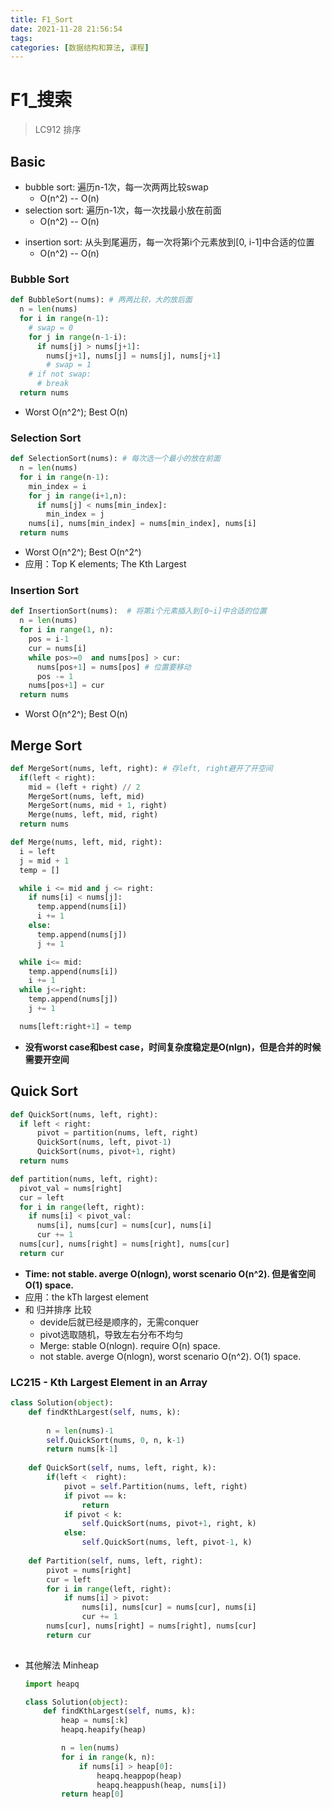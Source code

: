 ```yaml
---
title: F1_Sort
date: 2021-11-28 21:56:54
tags: 
categories: [数据结构和算法, 课程]
---
```


# F1_搜索

> LC912 排序

## Basic

+ bubble sort: 遍历n-1次，每一次两两比较swap
  + O(n^2)  -- O(n)
+ selection sort: 遍历n-1次，每一次找最小放在前面
  + O(n^2)  -- O(n)

<!--more-->

+ insertion sort: 从头到尾遍历，每一次将第i个元素放到[0, i-1]中合适的位置
  + O(n^2)  -- O(n)

### Bubble Sort

```python
def BubbleSort(nums): # 两两比较，大的放后面
  n = len(nums)
  for i in range(n-1):
    # swap = 0
    for j in range(n-1-i):
      if nums[j] > nums[j+1]:
        nums[j+1], nums[j] = nums[j], nums[j+1]
        # swap = 1
    # if not swap:
      # break
  return nums
```

+ Worst O(n^2^); Best O(n)

### Selection Sort

```python
def SelectionSort(nums): # 每次选一个最小的放在前面
  n = len(nums)
  for i in range(n-1):
    min_index = i
    for j in range(i+1,n):
      if nums[j] < nums[min_index]:
        min_index = j
    nums[i], nums[min_index] = nums[min_index], nums[i]
  return nums
```

+ Worst O(n^2^); Best O(n^2^)
+ 应用：Top K elements; The Kth Largest

### Insertion Sort

```python
def InsertionSort(nums):  # 将第i个元素插入到[0~i]中合适的位置
  n = len(nums)
  for i in range(1, n):
    pos = i-1
    cur = nums[i]
    while pos>=0  and nums[pos] > cur:
      nums[pos+1] = nums[pos] # 位置要移动
      pos -= 1
    nums[pos+1] = cur
  return nums
```

+ Worst O(n^2^); Best O(n)

## Merge Sort

```python
def MergeSort(nums, left, right): # 存left, right避开了开空间
  if(left < right):
    mid = (left + right) // 2
    MergeSort(nums, left, mid)
    MergeSort(nums, mid + 1, right)
    Merge(nums, left, mid, right)
  return nums

def Merge(nums, left, mid, right):
  i = left
  j = mid + 1
  temp = []

  while i <= mid and j <= right:
    if nums[i] < nums[j]:
      temp.append(nums[i])
      i += 1
    else:
      temp.append(nums[j])
      j += 1

  while i<= mid:
    temp.append(nums[i])
    i += 1 
  while j<=right:
    temp.append(nums[j])
    j += 1

  nums[left:right+1] = temp
```

+ **没有worst case和best case，时间复杂度稳定是O(nlgn)，但是合并的时候需要开空间**

## Quick Sort

```python
def QuickSort(nums, left, right):
  if left < right:
      pivot = partition(nums, left, right)
      QuickSort(nums, left, pivot-1)
      QuickSort(nums, pivot+1, right)
  return nums

def partition(nums, left, right):
  pivot_val = nums[right]
  cur = left     
  for i in range(left, right):
    if nums[i] < pivot_val:
      nums[i], nums[cur] = nums[cur], nums[i]
      cur += 1
  nums[cur], nums[right] = nums[right], nums[cur]
  return cur
```

+ **Time: not stable. averge O(nlogn), worst scenario O(n^2).  但是省空间 O(1) space.**
+ 应用：the kTh largest element
+ 和 归并排序 比较
  + devide后就已经是顺序的，无需conquer
  + pivot选取随机，导致左右分布不均匀
  + Merge: stable O(nlogn). require O(n) space.
  + not stable. averge O(nlogn), worst scenario O(n^2). O(1) space.

### LC215 - Kth Largest Element in an Array

```python
class Solution(object):
    def findKthLargest(self, nums, k):
    
        n = len(nums)-1
        self.QuickSort(nums, 0, n, k-1)
        return nums[k-1]
        
    def QuickSort(self, nums, left, right, k):
        if(left <  right):
            pivot = self.Partition(nums, left, right)
            if pivot == k:
                return
            if pivot < k:
                self.QuickSort(nums, pivot+1, right, k)
            else:
                self.QuickSort(nums, left, pivot-1, k)
    
    def Partition(self, nums, left, right):
        pivot = nums[right]
        cur = left
        for i in range(left, right):
            if nums[i] > pivot:
                nums[i], nums[cur] = nums[cur], nums[i]
                cur += 1
        nums[cur], nums[right] = nums[right], nums[cur]
        return cur
        
```

+ 其他解法 Minheap

  ```python
  import heapq
  
  class Solution(object):
      def findKthLargest(self, nums, k):
          heap = nums[:k]
          heapq.heapify(heap)
  
          n = len(nums)
          for i in range(k, n):
              if nums[i] > heap[0]:
                  heapq.heappop(heap)
                  heapq.heappush(heap, nums[i])      
          return heap[0]
  ```
